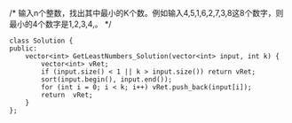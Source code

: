/*
输入n个整数，找出其中最小的K个数。例如输入4,5,1,6,2,7,3,8这8个数字，则最小的4个数字是1,2,3,4,。
*/
```
class Solution {
public:
    vector<int> GetLeastNumbers_Solution(vector<int> input, int k) {
        vector<int> vRet;
        if (input.size() < 1 || k > input.size()) return vRet;
        sort(input.begin(), input.end());
        for (int i = 0; i < k; i++) vRet.push_back(input[i]);
        return  vRet;
    }
};
```
